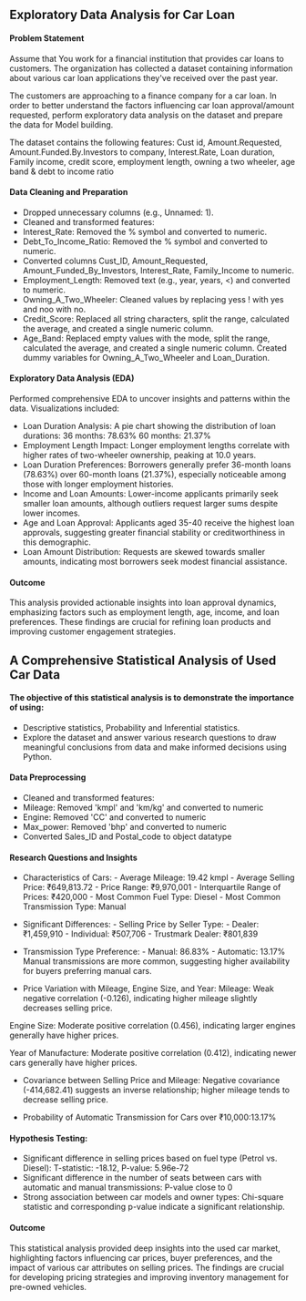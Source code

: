 ## Exploratory Data Analysis for Car Loan
#### Problem Statement
Assume that You work for a financial institution that provides car loans to customers. The organization has collected a dataset containing information about various car loan applications they've received over the past year.

The customers are approaching to a finance company for a car loan. In order to better understand the factors influencing car loan approval/amount requested, perform exploratory data analysis on the dataset and prepare the data for Model building.

The dataset contains the following features: Cust id, Amount.Requested, Amount.Funded.By.Investors to company, Interest.Rate, Loan duration, Family income, credit score, employment length, owning a two wheeler, age band & debt to income ratio

#### Data Cleaning and Preparation
- Dropped unnecessary columns (e.g., Unnamed: 1).
- Cleaned and transformed features:
- Interest_Rate: Removed the % symbol and converted to numeric.
- Debt_To_Income_Ratio: Removed the % symbol and converted to numeric.
- Converted columns Cust_ID, Amount_Requested, Amount_Funded_By_Investors, Interest_Rate, Family_Income to numeric.
- Employment_Length: Removed text (e.g., year, years, <) and converted to numeric.
- Owning_A_Two_Wheeler: Cleaned values by replacing yess ! with yes and noo with no.
- Credit_Score: Replaced all string characters, split the range, calculated the average, and created a single numeric column.
- Age_Band: Replaced empty values with the mode, split the range, calculated the average, and created a single numeric column.
Created dummy variables for Owning_A_Two_Wheeler and Loan_Duration.

#### Exploratory Data Analysis (EDA)
Performed comprehensive EDA to uncover insights and patterns within the data. Visualizations included:
- Loan Duration Analysis: A pie chart showing the distribution of loan durations:
36 months: 78.63%
60 months: 21.37%
- Employment Length Impact: Longer employment lengths correlate with higher rates of two-wheeler ownership, peaking at 10.0 years.
- Loan Duration Preferences: Borrowers generally prefer 36-month loans (78.63%) over 60-month loans (21.37%), especially noticeable among those with longer employment histories.
- Income and Loan Amounts: Lower-income applicants primarily seek smaller loan amounts, although outliers request larger sums despite lower incomes.
- Age and Loan Approval: Applicants aged 35-40 receive the highest loan approvals, suggesting greater financial stability or creditworthiness in this demographic.
- Loan Amount Distribution: Requests are skewed towards smaller amounts, indicating most borrowers seek modest financial assistance.

#### Outcome
This analysis provided actionable insights into loan approval dynamics, emphasizing factors such as employment length, age, income, and loan preferences. These findings are crucial for refining loan products and improving customer engagement strategies.



## A Comprehensive Statistical Analysis of Used Car Data
#### The objective of this statistical analysis is to demonstrate the importance of using:
- Descriptive statistics, Probability and Inferential statistics.
- Explore the dataset and answer various research questions to draw meaningful conclusions from data and make informed decisions using Python.
  
#### Data Preprocessing
- Cleaned and transformed features:
- Mileage: Removed 'kmpl' and 'km/kg' and converted to numeric
- Engine: Removed 'CC' and converted to numeric
- Max_power: Removed 'bhp' and converted to numeric
- Converted Sales_ID and Postal_code to object datatype

#### Research Questions and Insights
- Characteristics of Cars:
      - Average Mileage: 19.42 kmpl
      - Average Selling Price: ₹649,813.72
      - Price Range: ₹9,970,001
      - Interquartile Range of Prices: ₹420,000
      - Most Common Fuel Type: Diesel
      - Most Common Transmission Type: Manual

- Significant Differences:
      - Selling Price by Seller Type:
      - Dealer: ₹1,459,910
      - Individual: ₹507,706
      - Trustmark Dealer: ₹801,839

- Transmission Type Preference:
      - Manual: 86.83%
      - Automatic: 13.17%
Manual transmissions are more common, suggesting higher availability for buyers preferring manual cars.

- Price Variation with Mileage, Engine Size, and Year:
 Mileage: Weak negative correlation (-0.126), indicating higher mileage slightly decreases selling price.

Engine Size: Moderate positive correlation (0.456), indicating larger engines generally have higher prices.

Year of Manufacture: Moderate positive correlation (0.412), indicating newer cars generally have higher prices.

- Covariance between Selling Price and Mileage:
Negative covariance (-414,682.41) suggests an inverse relationship; higher mileage tends to decrease selling price.

- Probability of Automatic Transmission for Cars over ₹10,000:13.17%

#### Hypothesis Testing:
- Significant difference in selling prices based on fuel type (Petrol vs. Diesel): T-statistic: -18.12, P-value: 5.96e-72
- Significant difference in the number of seats between cars with automatic and manual transmissions: P-value close to 0
- Strong association between car models and owner types: Chi-square statistic and corresponding p-value indicate a significant relationship.

#### Outcome
This statistical analysis provided deep insights into the used car market, highlighting factors influencing car prices, buyer preferences, and the impact of various car attributes on selling prices. The findings are crucial for developing pricing strategies and improving inventory management for pre-owned vehicles.

  
